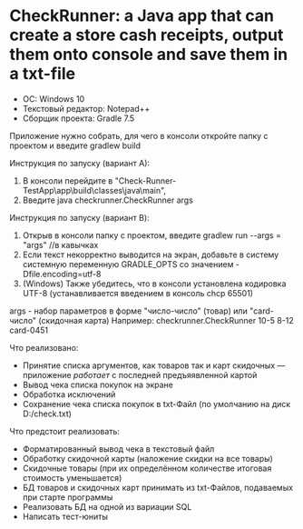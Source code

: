 # CheckRunner: a Java app that can create a store cash receipts, output them onto console and save them in a txt-file

+ OC: Windows 10
+ Текстовый редактор: Notepad++
+ Сборщик проекта: Gradle 7.5

Приложение нужно собрать, для чего в консоли откройте папку с проектом и введите gradlew build

Инструкция по запуску (вариант А):
1. В консоли перейдите в "Check-Runner-TestApp\app\build\classes\java\main",
2. Введите java checkrunner.CheckRunner args

Инструкция по запуску (вариант B):
1. Открыв в консоли папку с проектом, введите gradlew run --args = "args" //в кавычках
2. Если текст некорректно выводится на экран, добавьте в систему системную переменную GRADLE_OPTS со значением -Dfile.encoding=utf-8
3. (Windows) Также убедитесь, что в консоли установлена кодировка UTF-8 (устанавливается введением в консоль chcp 65501)

args - набор параметров в форме "число-число" (товар) или "card-число" (скидочная карта)
Например: checkrunner.CheckRunner 10-5 8-12 card-0451

Что реализовано:
* Принятие списка аргументов, как товаров так и карт скидочных — приложение *работает* с последней предъяявленной картой
* Вывод чека списка покупок на экране
* Обработка исключений
* Сохранение чека списка покупок в txt-Файл (по умолчанию на диск D:/check.txt)

Что предстоит реализовать:
* Форматированный вывод чека в текстовый файл
* Обработку скидочной карты (наложение скидки на все товары)
* Скидочные товары (при их определённом количестве итоговая стоимость уменьшается)
* БД товаров и скидочных карт принимать из txt-Файлов, подаваемых при старте программы
* Реализовать БД на одной из вариации SQL
* Написать тест-юниты

